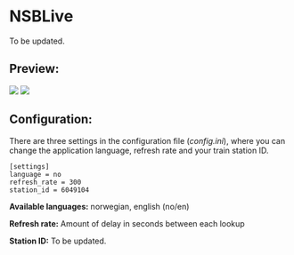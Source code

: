 # NSBLive
To be updated.

## Preview:
![](https://i.imgur.com/RijcZer.png)
![](https://i.imgur.com/XuQWiNd.png)

## Configuration:
There are three settings in the configuration file (*config.ini*), where you can change the application language, refresh rate and your train station ID.
```
[settings]
language = no
refresh_rate = 300
station_id = 6049104
```
**Available languages:** norwegian, english (no/en)

**Refresh rate:** Amount of delay in seconds between each lookup

**Station ID:** 
To be updated.